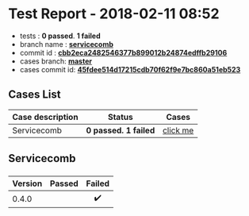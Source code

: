 # Test Report - 2018-02-11 08:52

- tests  : **0 passed**. **1 failed**
- branch name : **[servicecomb](https://github.com/apache/incubator-skywalking/tree/servicecomb)**
- commit id : **[cbb2eca2482546377b899012b24874edffb29106](https://github.com/apache/incubator-skywalking/commit/cbb2eca2482546377b899012b24874edffb29106)**
- cases branch: **[master](https://github.com/SkywalkingTest/skywalking-autotest-scenarios/tree/master)**
- cases commit id: **[45fdee514d17215cdb70f62f9e7bc860a51eb523](https://github.com/SkywalkingTest/skywalking-autotest-scenarios/commit/45fdee514d17215cdb70f62f9e7bc860a51eb523)**

## Cases List

| Case description | Status | Cases|
|:-----|:-----:|:-----:|
|Servicecomb| **0 passed. 1 failed**| [click me](#servicecomb) |

## Servicecomb

### 
|  Version     | Passed | Failed|
|:------------- |:-------:|:-----:|
| 0.4.0  | |:heavy_check_mark:|

